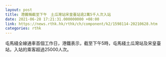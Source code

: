 ```yaml
---
layout: post
title: 港鐵稱截至下午　土瓜灣站宋皇臺站逾2萬5千人次入站
date: 2021-06-28 17:21:31.000000000 +08:00
link: https://news.rthk.hk/rthk/ch/component/k2/1598114-20210628.htm
categories: rthk
---
```


屯馬綫全線通車首個工作日，港鐵表示，截至下午5時，屯馬綫土瓜灣站及宋皇臺站，入站的乘客超過25000人次。

